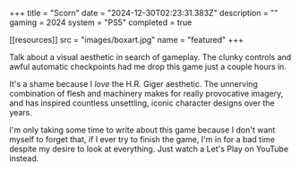 +++
title = "Scorn"
date = "2024-12-30T02:23:31.383Z"
description = ""
gaming = 2024
system = "PS5"
completed = true

[[resources]]
src = "images/boxart.jpg"
name = "featured"
+++

Talk about a visual aesthetic in search of gameplay. The clunky controls and awful automatic checkpoints had me drop this game just a couple hours in.

It's a shame because I *love* the H.R. Giger aesthetic. The unnerving combination of flesh and machinery makes for really provocative imagery, and has inspired countless unsettling, iconic character designs over the years.

I'm only taking some time to write about this game because I don't want myself to forget that, if I ever try to finish the game, I'm in for a bad time despite my desire to look at everything. Just watch a Let's Play on YouTube instead.
